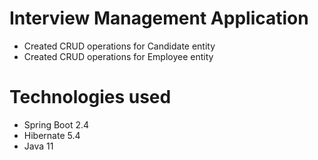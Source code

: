 #  Interview Management Application

* Created CRUD operations for Candidate entity
* Created CRUD operations for Employee entity

# Technologies used
  * Spring Boot 2.4
  * Hibernate 5.4
  * Java 11




